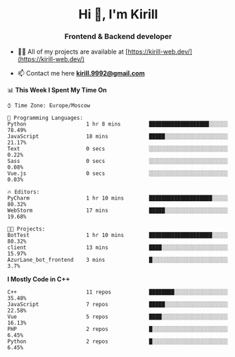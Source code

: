 <h1 align="center">Hi 👋, I'm Kirill</h1>
<h3 align="center">Frontend & Backend developer</h3>

- 👨‍💻 All of my projects are available at [https://kirill-web.dev/](https://kirill-web.dev/)

- 📫 Contact me here **kirill.9992@gmail.com**











<!--START_SECTION:waka-->
📊 **This Week I Spent My Time On** 

```text
⌚︎ Time Zone: Europe/Moscow

💬 Programming Languages: 
Python                   1 hr 8 mins         ███████████████████░░░░░░   78.49% 
JavaScript               18 mins             █████░░░░░░░░░░░░░░░░░░░░   21.17% 
Text                     0 secs              ░░░░░░░░░░░░░░░░░░░░░░░░░   0.22% 
Sass                     0 secs              ░░░░░░░░░░░░░░░░░░░░░░░░░   0.08% 
Vue.js                   0 secs              ░░░░░░░░░░░░░░░░░░░░░░░░░   0.03%

🔥 Editors: 
PyCharm                  1 hr 10 mins        ████████████████████░░░░░   80.32% 
WebStorm                 17 mins             █████░░░░░░░░░░░░░░░░░░░░   19.68%

🐱‍💻 Projects: 
BotTest                  1 hr 10 mins        ████████████████████░░░░░   80.32% 
client                   13 mins             ████░░░░░░░░░░░░░░░░░░░░░   15.97% 
AzurLane_bot_frontend    3 mins              █░░░░░░░░░░░░░░░░░░░░░░░░   3.7%

```

**I Mostly Code in C++** 

```text
C++                      11 repos            ████████░░░░░░░░░░░░░░░░░   35.48% 
JavaScript               7 repos             █████░░░░░░░░░░░░░░░░░░░░   22.58% 
Vue                      5 repos             ████░░░░░░░░░░░░░░░░░░░░░   16.13% 
PHP                      2 repos             █░░░░░░░░░░░░░░░░░░░░░░░░   6.45% 
Python                   2 repos             █░░░░░░░░░░░░░░░░░░░░░░░░   6.45%

```



<!--END_SECTION:waka-->
